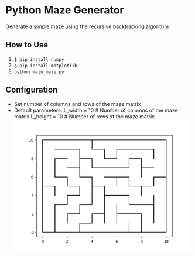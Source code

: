 # Python Maze Generator
Generate a simple maze using the recursive backtracking algorithm

## How to Use
1. ```$ pip install numpy```
2. ```$ pip install matplotlib```
3. `python main_maze.py`

## Configuration
- Set number of columns and rows of the maze matrix
- Default parameters:
L_width = 10                     # Number of columns of the maze matrix
L_height = 10                    # Number of rows of the maze matrix
![ss1](maze_figure.png)
